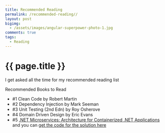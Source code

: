 ```yaml
---
title: Recommended Reading
permalink: /recommended-reading//
layout: post
bigimg:
  - /assets/images/angular-superpower-photo-1.jpg
comments: true
tags:
  - Reading
---
```


# {{ page.title }}

I get asked all the time for my recommended reading list

Recommended Books to Read
- #1 Clean Code by Robert Martin
- #2 Dependency Injection by Mark Seeman
- #3 Unit Testing (2nd Edn) by Roy Osherove
- #4 Domain Driven Design by Eric Evans
- #5 [.NET Microservices: Architecture for Containerized .NET Applications](https://docs.microsoft.com/en-us/dotnet/standard/microservices-architecture/) and you can [get the code for the solution here](https://github.com/dotnet-architecture/eShopOnContainers/wiki)
